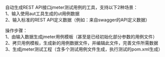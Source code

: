 自动生成REST API接口jmeter测试用例的工具，支持以下2种场景：  
1、输入使用aut工具生成的ut用例数据  
2、输入标准的REST API定义数据（例如：来自swagger的API定义数据）  

  
操作步骤：  
1、由输入数据生成jmeter用例模板（甚至是已经初始化部分参数的用例文件）  
2、拷贝用例模板，生成新的用例数据文件，并编辑此文件，完善文件所需数据  
3、生成jmeter测试工程（含多个测试用例文件生成，执行测试的pom.xml生成）
